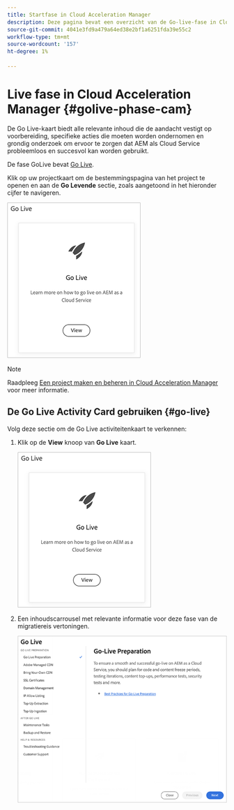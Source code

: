 ```yaml
---
title: Startfase in Cloud Acceleration Manager
description: Deze pagina bevat een overzicht van de Go-live-fase in Cloud Acceleration Manager.
source-git-commit: 4041e3fd9a479a64ed38e2bf1a6251fda39e55c2
workflow-type: tm+mt
source-wordcount: '157'
ht-degree: 1%

---
```



# Live fase in Cloud Acceleration Manager {#golive-phase-cam}

De Go Live-kaart biedt alle relevante inhoud die de aandacht vestigt op voorbereiding, specifieke acties die moeten worden ondernomen en grondig onderzoek om ervoor te zorgen dat AEM als Cloud Service probleemloos en succesvol kan worden gebruikt.

De fase GoLive bevat [Go Live](#go-live).

Klik op uw projectkaart om de bestemmingspagina van het project te openen en aan de **Go Levende** sectie, zoals aangetoond in het hieronder cijfer te navigeren.

![afbeelding](/help/move-to-cloud-service/cloud-acceleration-manager/assets/golive-1.png)

>[!NOTE]
>Raadpleeg [Een project maken en beheren in Cloud Acceleration Manager](https://experienceleague.adobe.com/docs/experience-manager-cloud-service/moving/cloud-acceleration-manager/using-cam/getting-started-cam.html?lang=en#create-project) voor meer informatie.


## De Go Live Activity Card gebruiken {#go-live}

Volg deze sectie om de Go Live activiteitenkaart te verkennen:

1. Klik op de **View** knoop van **Go Live** kaart.

   ![afbeelding](/help/move-to-cloud-service/cloud-acceleration-manager/assets/golive-1.png)

1. Een inhoudscarrousel met relevante informatie voor deze fase van de migratiereis vertoningen.

   ![afbeelding](/help/move-to-cloud-service/cloud-acceleration-manager/assets/golive-2.png)